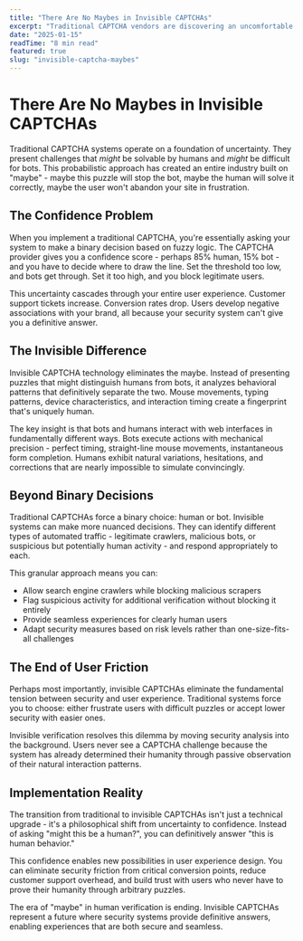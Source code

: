 ```yaml
---
title: "There Are No Maybes in Invisible CAPTCHAs"
excerpt: "Traditional CAPTCHA vendors are discovering an uncomfortable truth: you can't retrofit confidence into systems built for uncertainty."
date: "2025-01-15"
readTime: "8 min read"
featured: true
slug: "invisible-captcha-maybes"
---
```


# There Are No Maybes in Invisible CAPTCHAs

Traditional CAPTCHA systems operate on a foundation of uncertainty. They present challenges that *might* be solvable by humans and *might* be difficult for bots. This probabilistic approach has created an entire industry built on "maybe" - maybe this puzzle will stop the bot, maybe the human will solve it correctly, maybe the user won't abandon your site in frustration.

## The Confidence Problem

When you implement a traditional CAPTCHA, you're essentially asking your system to make a binary decision based on fuzzy logic. The CAPTCHA provider gives you a confidence score - perhaps 85% human, 15% bot - and you have to decide where to draw the line. Set the threshold too low, and bots get through. Set it too high, and you block legitimate users.

This uncertainty cascades through your entire user experience. Customer support tickets increase. Conversion rates drop. Users develop negative associations with your brand, all because your security system can't give you a definitive answer.

## The Invisible Difference

Invisible CAPTCHA technology eliminates the maybe. Instead of presenting puzzles that might distinguish humans from bots, it analyzes behavioral patterns that definitively separate the two. Mouse movements, typing patterns, device characteristics, and interaction timing create a fingerprint that's uniquely human.

The key insight is that bots and humans interact with web interfaces in fundamentally different ways. Bots execute actions with mechanical precision - perfect timing, straight-line mouse movements, instantaneous form completion. Humans exhibit natural variations, hesitations, and corrections that are nearly impossible to simulate convincingly.

## Beyond Binary Decisions

Traditional CAPTCHAs force a binary choice: human or bot. Invisible systems can make more nuanced decisions. They can identify different types of automated traffic - legitimate crawlers, malicious bots, or suspicious but potentially human activity - and respond appropriately to each.

This granular approach means you can:
- Allow search engine crawlers while blocking malicious scrapers
- Flag suspicious activity for additional verification without blocking it entirely  
- Provide seamless experiences for clearly human users
- Adapt security measures based on risk levels rather than one-size-fits-all challenges

## The End of User Friction

Perhaps most importantly, invisible CAPTCHAs eliminate the fundamental tension between security and user experience. Traditional systems force you to choose: either frustrate users with difficult puzzles or accept lower security with easier ones.

Invisible verification resolves this dilemma by moving security analysis into the background. Users never see a CAPTCHA challenge because the system has already determined their humanity through passive observation of their natural interaction patterns.

## Implementation Reality

The transition from traditional to invisible CAPTCHAs isn't just a technical upgrade - it's a philosophical shift from uncertainty to confidence. Instead of asking "might this be a human?", you can definitively answer "this is human behavior."

This confidence enables new possibilities in user experience design. You can eliminate security friction from critical conversion points, reduce customer support overhead, and build trust with users who never have to prove their humanity through arbitrary puzzles.

The era of "maybe" in human verification is ending. Invisible CAPTCHAs represent a future where security systems provide definitive answers, enabling experiences that are both secure and seamless.
